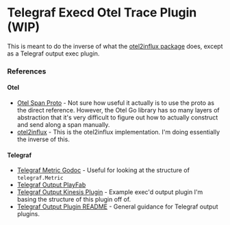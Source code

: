 # Telegraf Execd Otel Trace Plugin (WIP)

This is meant to do the inverse of what the
[otel2influx package](https://github.com/influxdata/influxdb-observability/blob/main/otel2influx/traces.go#L130)
does, except as a Telegraf output exec plugin.

### References

#### Otel

- [Otel Span Proto](https://github.com/open-telemetry/opentelemetry-proto/blob/main/opentelemetry/proto/trace/v1/trace.proto) -
  Not sure how useful it actually is to use the proto as the direct reference.
  However, the Otel Go library has so many layers of abstraction that it's very
  difficult to figure out how to actually construct and send along a span
  manually.
- [otel2influx](https://github.com/influxdata/influxdb-observability/blob/main/otel2influx/traces.go#L130) -
  This is the otel2influx implementation. I'm doing essentially the inverse of
  this.

#### Telegraf

- [Telegraf Metric Godoc](https://pkg.go.dev/github.com/influxdata/telegraf@v1.30.2#Metric) -
  Useful for looking at the structure of `telegraf.Metric`
- [Telegraf Output PlayFab](https://github.com/dgkanatsios/telegraftoplayfab)
- [Telegraf Output Kinesis Plugin](https://github.com/morfien101/telegraf-output-kinesis/tree/master) -
  Example exec'd output plugin I'm basing the structure of this plugin off of.
- [Telegraf Output Plugin README](https://github.com/influxdata/telegraf/blob/master/docs/OUTPUTS.md#output-plugins) -
  General guidance for Telegraf output plugins.
